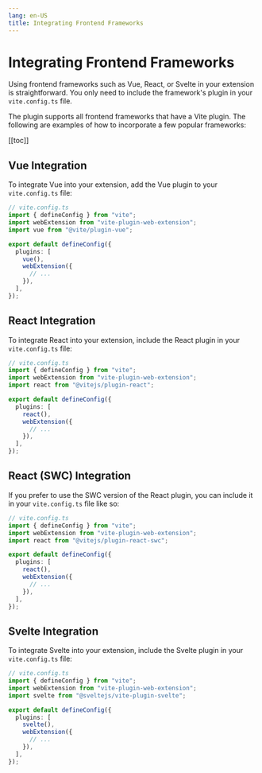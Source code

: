```yaml
---
lang: en-US
title: Integrating Frontend Frameworks
---
```


# Integrating Frontend Frameworks

Using frontend frameworks such as Vue, React, or Svelte in your extension is straightforward. You only need to include the framework's plugin in your `vite.config.ts` file.

The plugin supports all frontend frameworks that have a Vite plugin. The following are examples of how to incorporate a few popular frameworks:

[[toc]]

## Vue Integration

To integrate Vue into your extension, add the Vue plugin to your `vite.config.ts` file:

```ts
// vite.config.ts
import { defineConfig } from "vite";
import webExtension from "vite-plugin-web-extension";
import vue from "@vite/plugin-vue";

export default defineConfig({
  plugins: [
    vue(),
    webExtension({
      // ...
    }),
  ],
});
```

## React Integration

To integrate React into your extension, include the React plugin in your `vite.config.ts` file:

```ts
// vite.config.ts
import { defineConfig } from "vite";
import webExtension from "vite-plugin-web-extension";
import react from "@vitejs/plugin-react";

export default defineConfig({
  plugins: [
    react(),
    webExtension({
      // ...
    }),
  ],
});
```

## React (SWC) Integration

If you prefer to use the SWC version of the React plugin, you can include it in your `vite.config.ts` file like so:

```ts
// vite.config.ts
import { defineConfig } from "vite";
import webExtension from "vite-plugin-web-extension";
import react from "@vitejs/plugin-react-swc";

export default defineConfig({
  plugins: [
    react(),
    webExtension({
      // ...
    }),
  ],
});
```

## Svelte Integration

To integrate Svelte into your extension, include the Svelte plugin in your `vite.config.ts` file:

```ts
// vite.config.ts
import { defineConfig } from "vite";
import webExtension from "vite-plugin-web-extension";
import svelte from "@sveltejs/vite-plugin-svelte";

export default defineConfig({
  plugins: [
    svelte(),
    webExtension({
      // ...
    }),
  ],
});
```
